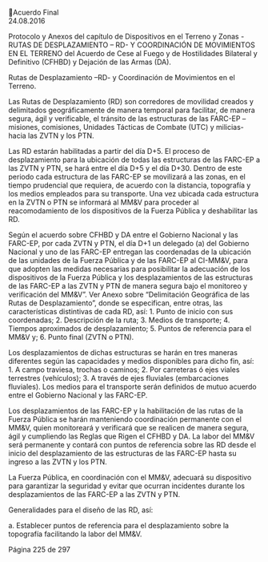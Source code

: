 Acuerdo Final  
24.08.2016  

Protocolo y Anexos del capítulo de Dispositivos en el Terreno y Zonas - RUTAS DE DESPLAZAMIENTO –
RD- Y COORDINACIÓN DE MOVIMIENTOS EN EL TERRENO del Acuerdo de Cese al Fuego y de 
Hostilidades Bilateral y Definitivo (CFHBD) y Dejación de las Armas (DA).  
 
Rutas de Desplazamiento –RD- y Coordinación de Movimientos en el Terreno. 
 
Las Rutas de Desplazamiento (RD) son corredores de movilidad creados y delimitados geográficamente 
de manera temporal para facilitar, de manera segura, ágil y verificable, el tránsito de las estructuras de 
las FARC-EP –misiones, comisiones, Unidades Tácticas de Combate (UTC) y milicias- hacia las ZVTN y los 
PTN.  
 
Las RD estarán habilitadas a partir del día D+5. El proceso de desplazamiento para la ubicación de todas 
las estructuras de las FARC-EP a las ZVTN y PTN, se hará entre el día D+5 y el día D+30. Dentro de este 
periodo cada estructura de las FARC-EP se movilizará a las zonas, en el tiempo prudencial que requiera, 
de acuerdo con la distancia, topografía y los medios empleados para su transporte. Una vez ubicada cada 
estructura en la ZVTN o PTN se informará al MM&V para proceder al reacomodamiento de los dispositivos 
de la Fuerza Pública y deshabilitar las RD. 
 
Según el acuerdo sobre CFHBD y DA entre el Gobierno Nacional y las FARC-EP, por cada ZVTN y PTN, el 
día  D+1  un  delegado  (a)  del  Gobierno  Nacional  y  uno  de  las  FARC-EP  entregan  las  coordenadas  de  la 
ubicación de las unidades de la Fuerza Pública y de las FARC-EP al CI-MM&V, para que adopten las medidas 
necesarias para posibilitar la adecuación de los dispositivos de la Fuerza Pública y los desplazamientos de 
las estructuras de las FARC-EP a las ZVTN y PTN de manera segura bajo el monitoreo y verificación del 
MM&V”.  Ver  Anexo  sobre  “Delimitación  Geográfica  de  las  Rutas  de  Desplazamiento”,  donde  se 
especifican,  entre  otras,  las  características  distintivas  de  cada  RD,  así:  1.  Punto  de  inicio  con  sus 
coordenadas;  2.  Descripción  de  la  ruta;  3.  Medios  de  transporte;  4.  Tiempos  aproximados  de 
desplazamiento; 5. Puntos de referencia para el MM&V y; 6. Punto final (ZVTN o PTN).   
 
Los desplazamientos de dichas estructuras se harán en tres maneras diferentes según las capacidades y 
medios disponibles para dicho fin, así: 1. A campo traviesa, trochas o caminos; 2. Por carreteras ó ejes 
viales  terrestres  (vehículos);  3.  A  través  de  ejes  fluviales  (embarcaciones  fluviales).  Los  medios  para  el 
transporte serán definidos de mutuo acuerdo entre el Gobierno Nacional y las FARC-EP. 
 
Los  desplazamientos  de  las  FARC-EP  y  la  habilitación  de  las  rutas  de  la  Fuerza  Pública  se  harán 
manteniendo coordinación permanente con el MM&V, quien monitoreará y verificará que se realicen de 
manera  segura,  ágil  y  cumpliendo  las  Reglas  que  Rigen  el  CFHBD  y  DA.  La  labor  del  MM&V  será 
permanente y contará con puntos de referencia sobre las RD desde el inicio del desplazamiento de las 
estructuras de las FARC-EP hasta su ingreso a las ZVTN y los PTN. 
 
La Fuerza Pública, en coordinación con el MM&V, adecuará su dispositivo para garantizar la seguridad y 
evitar que ocurran incidentes durante los desplazamientos de las FARC-EP a las ZVTN y PTN.  
 
Generalidades para el diseño de las RD, así: 
 
a. Establecer puntos de referencia para el desplazamiento sobre la topografía facilitando la labor del 
MM&V. 
 
Página 225 de 297 
 

